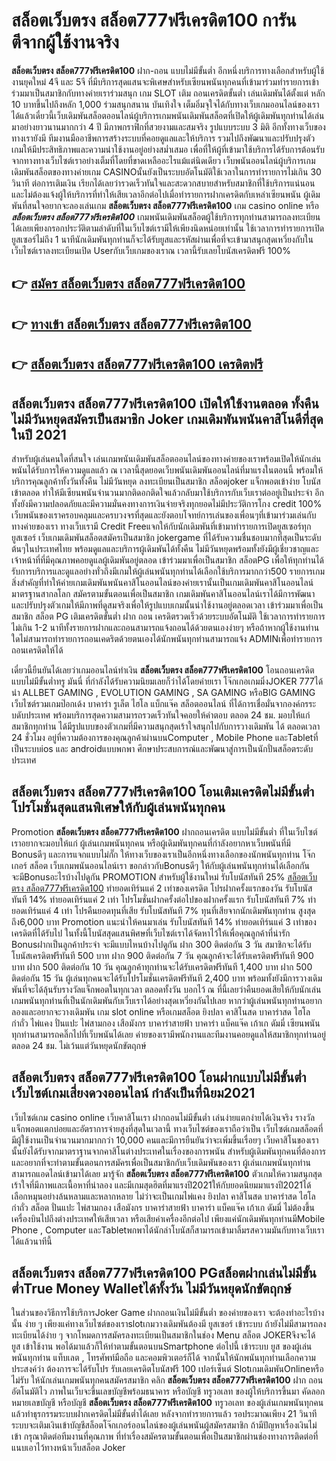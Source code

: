 # สล็อตเว็บตรง สล็อต777ฟรีเครดิต100  การันตีจากผู้ใช้งานจริง

**สล็อตเว็บตรง สล็อต777ฟรีเครดิต100** ฝาก-ถอน แบบไม่มีขั้นต่ำ  อีกหนึ่งบริการทางเลือกสำหรับผู้ใช้งานยุคใหม่ 4จี และ 5จี ที่มีบริการสุดแสนจะพิเศษสำหรับเซียนพนันทุกคนที่เข้ามาร่วมทำรายการเข้าร่วมมาเป็นสมาชิกกับทางค่ายเราร่วมสนุก เกม SLOT  เติม ถอนเครดิตขั้นต่ำ เล่นเดิมพันได้ตั้งแต่ หลัก 10 บาทขึ้นไปถึงหลัก 1,000 ร่วมสนุกสนาน บันเทิงใจ เต็มอิ่มจุใจได้กับทางเว็บเกมออนไลน์ของเราได้แล้วเดี๋ยวนี้เว็บเดิมพันสล็อตออนไลน์ผู้บริการเกมพนันเดิมพันสล็อตที่เปิดให้ผู้เดิมพันทุกท่านได้เล่นมาอย่างยาวนานมากกว่า 4 ปี มีภาพกราฟิกที่สวยงามและสมจริง รูปแบบระบบ 3 มิติ
อีกทั้งทางเว็บของทางเรายังมี ทีมงานมืออาชีพการสร้างระบบที่คอยดูแลและให้บริการ  รวมไปถึงพัฒนาและปรับปรุงตัวเกมให้มีประสิทธิภาพและความน่าใช้งานอยู่อย่างสม่ำเสมอ เพื่อที่ให้ผู้ที่เข้ามาใช้บริการได้รับการต้อนรับจากทางทางเว็บไซต์เราอย่างเต็มที่โดยที่ขาดเหลืออะไรแม้แต่นิดเดียว เว็บพนันออนไลน์ผู้บริการเกมเดิมพันสล็อตของทางค่ายเกม CASINOนั้นยังเป็นระบบอัตโนมัติใช้เวลาในการทำรายการไม่เกิน 30 วินาที ต่อการเติมเงิน เรียกได้เลยว่ารวดเร็วทันใจและสะดวกสบายสำหรับสมาชิกที่ใช้บริการแน่นอนและไม่ต้องแจ้งผู้ให้บริการที่ทำให้เสียเวลาอีกต่อไปเมื่อทำรายการฝากเครดิตกับเหล่าเซียนพนัน
ผู้เดิมพันที่สนใจอยากจะลองเล่นเกม **สล็อตเว็บตรง สล็อต777ฟรีเครดิต100** เกม casino online หรือ ***สล็อตเว็บตรง สล็อต777ฟรีเครดิต100*** เกมพนันเดิมพันสล็อตผู้ใช้บริการทุกท่านสามารถลงทะเบียนได้เลยเพียงกรอกประวัติตามลำดับที่ในเว็บไซต์เรามีให้เพียงนิดหน่อยเท่านั้น ใช้เวลาการทำรายการเปิดยูสเซอร์ไม่ถึง 1 นาทีนักเดิมพันทุกท่านก็จะได้รับยูสและรหัสผ่านเพื่อที่จะเข้ามาสนุกสุดเหวี่ยงกับในเว็บไซต์เราลงทะเบียนเปิด Userกับเว็บเกมของเราณ เวลานี้รับเลยโบนัสเครดิตฟรี 100%

## 👉 [สมัคร สล็อตเว็บตรง สล็อต777ฟรีเครดิต100](https://archa888.com/)
## 👉 [ทางเข้า สล็อตเว็บตรง สล็อต777ฟรีเครดิต100](https://archa888.com/)
## 👉 [สล็อตเว็บตรง สล็อต777ฟรีเครดิต100 เครดิตฟรี](https://archa888.com/)

## สล็อตเว็บตรง สล็อต777ฟรีเครดิต100 เปิดให้ใช้งานตลอด ทั้งคืน ไม่มีวันหยุดสมัครเป็นสมาชิก Joker เกมเดิมพันพนันคาสิโนดีที่สุดในปี 2021

สำหรับผู้เล่นคนใดที่สนใจ เล่นเกมพนันเดิมพันสล็อตออนไลน์ของทางค่ายของเราพร้อมเปิดให้นักเล่นพนันได้รับการให้ความดูแลแล้ว ณ เวลานี้สุดยอดเว็บพนันเดิมพันออนไลน์ที่มาแรงในตอนนี้ พร้อมให้บริการคุณลูกค้าทั้งวันทั้งคืน ไม่มีวันหยุด ลงทะเบียนเป็นสมาชิก สล็อตjoker แจ็กพอตเข้าง่าย โบนัสเข้าตลอด ทำให้มีเซียนพนันจำนวนมากติดอกติดใจแล้วกลับมาใช้บริการกับเว็บเราต่ออยู่เป็นประจำ อีกทั้งยังมีความปลอดภัยและมีความมั่นคงทางการเงินจ่ายจริงทุกยอดไม่มีประวัติการโกง credit 100% เว็บพนันของเราครอบคลุมและครบวงจรที่สุดและยังตอบโจทย์การเล่นของเพื่อนๆที่เข้ามาร่วมเล่นกับทางค่ายของเรา
ทางเว็บเรามี Credit Freeแจกให้กับนักเดิมพันที่เข้ามาทำรายการเปิดยูสเซอร์ทุกยูสเซอร์ เว็บเกมเดิมพันสล็อตสมัครเป็นสมาชิก jokergame ที่ได้รับความชื่นชอบมากที่สุดเป็นระดับต้นๆในประเทศไทย พร้อมดูแลและบริการผู้เดิมพันได้ทั้งคืน ไม่มีวันหยุดพร้อมทั้งยังมีผู้เชี่ยวชาญและเจ้าหน้าที่ที่มีคุณภาพคอยดูแลผู้เดิมพันอยู่ตลอด เข้าร่วมมาเพื่อเป็นสมาชิก สล็อตPG เพื่อให้ทุกท่านได้รับการบริการและดูแลอย่างทั่วถึงมีเกมให้ผู้เล่นพนันทุกท่านได้เลือกใช้บริการมากกว่า500 รายการเกม
สิ่งสำคัญที่ทำให้ค่ายเกมเดิมพันพนันคาสิโนออนไลน์ของค่ายเรานั้นเป็นเกมเดิมพันคาสิโนออนไลน์มาตรฐานสากลโลก สมัครตามขั้นตอนเพื่อเป็นสมาชิก  เกมเดิมพันคาสิโนออนไลน์เราได้มีการพัฒนาและปรับปรุงตัวเกมให้มีภาพที่ดูสมจริงเพื่อให้รูปแบบเกมนั้นน่าใช้งานอยู่ตลอดเวลา เข้าร่วมมาเพื่อเป็นสมาชิก สล็อต PG เติมเครดิตขั้นต่ำ ฝาก ถอน เครดิตรวดเร็วด้วยระบบอัตโนมัติ ใช้เวลาการทำรายการไม่เกิน 1-2 นาทีทั้งรายการฝากและถอนสามารถแจ้งถอนได้ด้วยตนเองง่ายๆ หรือถ้าหากผู้ใช้งานท่านใดไม่สามารถทำรายการถอนเคดริตด้วยตนเองได้นักพนันทุกท่านสามารถแจ้ง ADMINเพื่อทำรายการถอนเครดิตให้ได้

เดี๋ยวนี้ยืนยันได้เลยว่าเกมออนไลน์ทำเงิน **สล็อตเว็บตรง สล็อต777ฟรีเครดิต100** โอนถอนเครดิต แบบไม่มีขั้นต่ำทรู มันนี่ ที่กำลังได้รับความนิยมเลยก็ว่าได้โดยค่ายเรา โจ๊กเกอเกมมิ่งJOKER 777ได้นำ ALLBET GAMING , EVOLUTION GAMING , SA GAMING หรือBIG GAMING เว็บไซต์รวมเกมป๊อกเด้ง บาคาร่า รูเล็ต ไฮโล แบ็กแจ๊ค สล็อตออนไลน์ ที่ได้การเชื่อมั่นจากองค์กรระบดับประเทศ พร้อมบริการสุดความสามารถรวดเร็วทันใจคอยให้คำตอบ ตลอด 24 ชม. มอบให้แก่สมาชิกทุกท่าน ได้มีรูปแบบของตัวเกมที่มีความสนุกสุดเร้าใจสนุกไปกับการวางเดิมพัน ได้ ตลอดเวลา 24 ชั่วโมง อยู่ที่ความต้องการของคุณลูกค้าผ่านบนComputer , Mobile Phone และTabletที่เป็นระบบios และ androidแบบพกพา ศึกษาประสบการณ์และพัฒนาสู่การเป็นนักปั่นสล็อตระดับประเทศ

## สล็อตเว็บตรง สล็อต777ฟรีเครดิต100 โอนเติมเครดิตไม่มีขั้นต่ำ โปรโมชั่นสุดแสนพิเศษให้กับผู้เล่นพนันทุกคน

 Promotion  **สล็อตเว็บตรง สล็อต777ฟรีเครดิต100** ฝากถอนเครดิต แบบไม่มีขั้นต่ำ ที่ในเว็บไซต์เราอยากจะมอบให้แก่  ผู้เล่นเกมพนันทุกคน หรือผู้เดิมพันทุกคนที่กำลังอยากหาเว็บพนันที่มี Bonusดีๆ และการแจกแบบไม่กั๊ก ให้ทางเว็บของเราเป็นอีกหนึ่งทางเลือกของนักพนันทุกท่าน โจ๊กเกอร์ สล็อต เว็บเกมพนันออนไลน์เรา ขอกล่าวกับBonusดีๆ ให้กับผู้เล่นพนันทุกท่านได้เลือกกัน จะมีBonusอะไรบ้างไปดูกัน
 PROMOTION สำหรับผู้ใช้งานใหม่ รับโบนัสทันที 25% [สล็อตเว็บตรง สล็อต777ฟรีเครดิต100](https://archa888.com/) ทำยอดเทิร์นแค่ 2 เท่าของเครดิต
โปรฝากครั้งแรกของวัน รับโบนัสทันที 14% ทำยอดเทิร์นแค่ 2 เท่า
โปรโมชั่นฝากครั้งต่อไปของฝากครั้งแรก รับโบนัสทันที 7% ทำยอดเทิร์นแค่ 4 เท่า
โปรคืนยอดทุนที่เสีย รับโบนัสทันที 7% ทุนที่เสียจากนักเดิมพันทุกท่าน สูงสุดถึง6,000 บาท
 Promotion แนะนำให้คนมาเล่น รับโบนัสทันที 14% ทำยอดเทิร์นแค่ 3 เท่าของเครดิตที่ได้รับไป
ในทั้งนี้โบนัสสุดแสนพิศษที่เว็บไซต์เราได้จัดหาไว้ให้เพื่อคุณลูกค้าที่น่ารัก Bonusฝากเป็นลูกค้าประจำ จะมีแบบไหนบ้างไปดูกัน
ฝาก 300 ติดต่อกัน 3 วัน สมาชิกจะได้รับโบนัสเครดิตฟรีทันที 500 บาท
ฝาก 900 ติดต่อกัน 7 วัน คุณลูกค้าจะได้รับเครดิตฟรีทันที 900 บาท
ฝาก 500 ติดต่อกัน 10 วัน คุณลูกค้าทุกท่านจะได้รับเครดิตฟรีทันที 1,400 บาท
ฝาก 500 ติดต่อกัน 15 วัน ผู้เล่นทุกคนจะได้รับโปรโมชั่นเครดิตฟรีทันที 2,400 บาท
พร้อมทั้งยังมีการวางเดิมพันที่จะได้ลุ้นรับรางวัลแจ็กพอตในทุกเวลา ตลอดทั้งวัน บอกไว้ ณ ที่นี้เลยว่าคืนยอดเสียให้กับนักเล่นเกมพนันทุกท่านที่เป็นนักเดิมพันกับเว็บเราได้อย่างสุดเหวี่ยงกันไปเลย หากว่าผู้เล่นพนันทุกท่านอยากลองและอยากจะวางเดิมพัน เกม slot online หรือเกมสล็อต ยิงปลา คาสิโนสด บาคาร่าสด ไฮโล กำถั่ว ไพ่แคง ปั่นแปะ ไพ่สามกอง เสือมังกร บาคาร่าสายฟ้า บาคาร่า แบ็คแจ๊ค เก้าเก ดัมมี่ เซียนพนันทุกท่านสามารถคลิ๊กไปที่เว็บพนันได้เลย ค่ายของเรามีพนักงานและทีมงานคอยดูแลให้สมาชิกทุกท่านอยู่ ตลอด 24 ชม. ไม่เว้นแต่วันหยุดนักขัตฤกษ์

## สล็อตเว็บตรง สล็อต777ฟรีเครดิต100 โอนฝากแบบไม่มีขั้นต่ำ  เว็บไซต์เกมเสี่ยงดวงออนไลน์ กำลังเป็นที่นิยม2021

เว็บไซต์เกม casino online เว็บคาสิโนเรา ฝากถอนไม่มีขั้นต่ำ เล่นง่ายแตกง่ายได้เงินจริง รางวัลแจ็กพอตแตกบ่อยและอัตราการจ่ายสูงที่สุดในเวลานี้ ทางเว็บไซต์ของเราถือว่าเป็น เว็บไซต์เกมสล็อตที่มีผู้ใช้งานเป็นจำนวนมากมากกว่า 10,000 คนและมีการยืนยันว่าจะเพิ่มขึ้นเรื่อยๆ เว็บคาสิโนของเรานั้นยังได้รับจากมาตราฐานจากคาสิโนต่างประเทศในเรื่องของการพนัน สำหรับผู้เดิมพันทุกคนที่ต้องการและอยากที่จะทำตามขั้นตอนการสมัครเพื่อเป็นสมาชิกกับเว็บเดิมพันของเรา ผู้เล่นเกมพนันทุกท่านสามารถแอดไลน์เข้ามาได้เลย
	มารู้จัก **สล็อตเว็บตรง สล็อต777ฟรีเครดิต100** ตัวเกมให้ความสนุกสุดเร้าใจที่มีภาพและเนื้อหาที่น่าลอง และมีเกมสุดฮิตที่มาแรงปี2021ให้กับยอดนิยมมาแรงปี2021ได้เลือกหมุนอย่างล้นหลามและหลากหลาย  ไม่ว่าจะเป็นเกมไพ่แคง  ยิงปลา คาสิโนสด บาคาร่าสด ไฮโล กำถั่ว สล็อต ปั่นแปะ ไพ่สามกอง เสือมังกร บาคาร่าสายฟ้า บาคาร่า แบ็คแจ๊ค เก้าเก ดัมมี่ ไม่ต้องขึ้นเครื่องบินไปถึงต่างประเทศให้เสียเวลา หรือเสียค่าเครื่องอีกต่อไป เพียงแค่นักเดิมพันทุกท่านมีMobile Phone , Computer และTabletพกพาได้นักล่าโบนัสก็สามารถเข้ามาลิ้มรสความมันกับทางเว็บเราได้แล้วนาทีนี้

## สล็อตเว็บตรง สล็อต777ฟรีเครดิต100 PGสล็อตฝากเล่นไม่มีขั้นต่ำTrue Money Walletได้ทั้งวัน ไม่มีวันหยุดนักขัตฤกษ์

ในส่วนของวิธีการใช้บริการJoker Game ฝากถอนเงินไม่มีขั้นต่ำ ของค่ายของเรา จะต้องทำอะไรบ้างนั้น ง่าย ๆ เพียงแค่ทางเว็บไซต์ของเราslotเกมวางเดิมพันต้องมี ยูสเซอร์ เข้าระบบ ถ้ายังไม่มีสามารถลงทะเบียนได้ง่าย ๆ จากโหมดการสมัครลงทะเบียนเป็นสมาชิกในช่อง Menu สล็อต JOKERจึงจะได้ ยูส เข้าใช้งาน พอได้มาแล้วก็ให้ทำตามขั้นตอนบนSmartphone ต่อไปนี้
เข้าระบบ ยูส  ของผู้เล่นพนันทุกท่าน แท็บเลต , โทรศัพท์มือถือ และคอมพิวเตอร์ก็ได้
จากนั้นให้นักพนันทุกท่านเลือกความประสงค์ว่า ต้องการจะได้รับโปร รับเลยเครดิตโบนัสฟรี 100 เปอร์เซ็นต์  SlotเกมเดิมพันOnlineหรือไม่รับ
ให้นักเล่นเกมพนันทุกคนสมัครสมาชิก คลิก **สล็อตเว็บตรง สล็อต777ฟรีเครดิต100** ฝาก ถอน  อัตโนมัติไว ภาพในเว็บจะขึ้นเลขบัญชีพร้อมธนาคาร หรือบัญชี ทรูวอเลท ของผู้ให้บริการขึ้นมา
คัดลอกหมายเลขบัญชี หรือบัญชี **สล็อตเว็บตรง สล็อต777ฟรีเครดิต100** ทรูวอเลท ของผู้เล่นเกมพนันทุกคน แล้วทำธุรกรรมระบบฝากเครดิตไม่มีขั้นต่ำได้เลย
หลังจากทำรายการแล้ว รอประมาณเพียง 21 วินาที ระบบจะเติมเงินเข้าบัญชีสล็อตโจ๊กเกอร์ออนไลน์ของผู้เล่นพนันผู้สมัครสมาชิก
ถ้ามีปัญหาเรื่องเงินไม่เข้า กรุณาติดต่อทีมงานที่คุณภาพ ที่ทำเรื่องสมัครตามขั้นตอนเพื่อเป็นสมาชิกผ่านช่องทางการติดต่อที่แนบเอาไว้ทางหน้าเว็บสล็อต Joker


